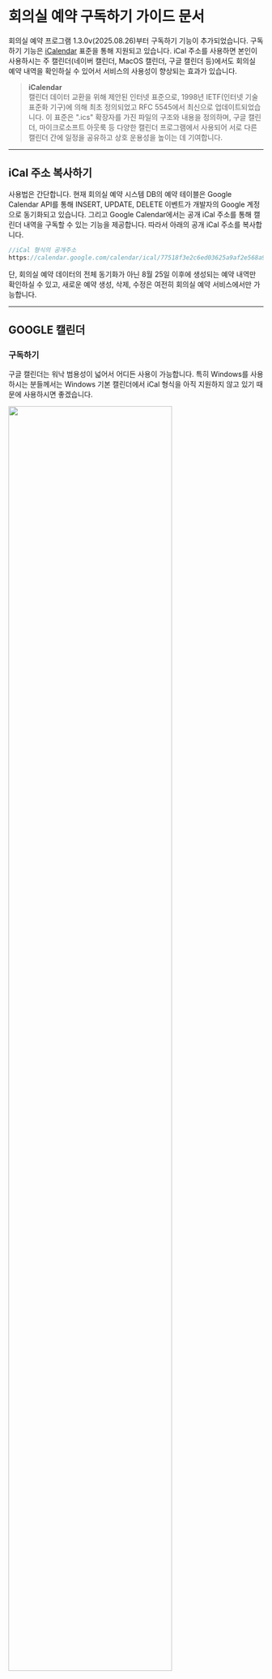 # 회의실 예약 구독하기 가이드 문서

회의실 예약 프로그램 1.3.0v(2025.08.26)부터 구독하기 기능이 추가되었습니다. 구독하기 기능은 [iCalendar](https://icalendar.org/RFC-Specifications/iCalendar-RFC-5545/) 표준을 통해 지원되고 있습니다. iCal 주소를 사용하면 본인이 사용하시는 주 캘린더(네이버 캘린더, MacOS 캘린더, 구글 캘린더 등)에서도 회의실 예약 내역을 확인하실 수 있어서 서비스의 사용성이 향상되는 효과가 있습니다.

> **iCalendar**      
> 캘린더 데이터 교환을 위해 제안된 인터넷 표준으로, 1998년 IETF(인터넷 기술 표준화 기구)에 의해 최초 정의되었고 RFC 5545에서 최신으로 업데이트되었습니다. 이 표준은 ".ics" 확장자를 가진 파일의 구조와 내용을 정의하며, 구글 캘린더, 마이크로소프트 아웃룩 등 다양한 캘린더 프로그램에서 사용되어 서로 다른 캘린더 간에 일정을 공유하고 상호 운용성을 높이는 데 기여합니다.

-----

## iCal 주소 복사하기 
사용법은 간단합니다. 현재 회의실 예약 시스템 DB의 예약 테이블은 Google Calendar API를 통해 INSERT, UPDATE, DELETE 이벤트가 개발자의 Google 계정으로 동기화되고 있습니다. 그리고 Google Calendar에서는 공개 iCal 주소를 통해 캘린더 내역을 구독할 수 있는 기능을 제공합니다. 따라서 아래의 공개 iCal 주소를 복사합니다.


```jsx
//iCal 형식의 공개주소
https://calendar.google.com/calendar/ical/77518f3e2c6ed03625a9af2e568a9933085c799eab415f30b8aae822f44d9e59%40group.calendar.google.com/public/basic.ics
```
단, 회의실 예약 데이터의 전체 동기화가 아닌 8월 25일 이후에 생성되는 예약 내역만 확인하실 수 있고, 새로운 예약 생성, 삭제, 수정은 여전히 회의실 예약 서비스에서만 가능합니다.

-----

## GOOGLE 캘린더

### 구독하기

구글 캘린더는 워낙 범용성이 넓어서 어디든 사용이 가능합니다. 특히 Windows를 사용하시는 분들께서는 Windows 기본 캘린더에서 iCal 형식을 아직 지원하지 않고 있기 때문에 사용하시면 좋겠습니다.

<img src="https://github.com/user-attachments/assets/2fd18a35-c7cb-4ad6-8d34-bfea35097605" alt="" width="80%">

캘린더 좌측 슬라이드바 - 다른 캘린더 오른쪽에서 + 버튼 - URL로 추가를 눌러줍니다.

<img src="https://github.com/user-attachments/assets/7b09afee-761e-4418-ad85-80c29426410e" alt="" width="80%">

공유된 iCal 형식의 주소를 입력하고 캘린더 추가 버튼을 눌러줍니다. 끝입니다.

<img src="https://github.com/user-attachments/assets/3640bf97-f87a-4576-a123-e5cd94f068c7" alt="" width="80%">

### 구독취소

추가한 캘린더에서 아래와 같이 X 버튼을 눌러줍니다.

<img src="https://github.com/user-attachments/assets/c6a15300-ce49-4f31-8b5a-7fe68debc8fd" alt="" width="80%">

아래에서 캘린더 삭제 버튼을 눌러줍니다.

<img src="https://github.com/user-attachments/assets/25440c8d-b49f-4f62-b162-f9e72e7ca715" alt="" width="80%">

-----

## APPLE 캘린더

### 구독하기

MacOS 사용자께서는 기본 캘린더에서 iCal 형식이 지원됩니다. 캘린더 앱을 열고 파일 - 새로운 캘린더 구독… 을 클릭합니다.

<img src="https://github.com/user-attachments/assets/a50622da-cc25-4a32-a589-d2e80d9e461c" alt="" width="80%">

공개된 iCal 주소를 입력합니다.

<img src="https://github.com/user-attachments/assets/0ed3eb8e-195e-4115-b20f-8e76934fd20f" alt="" width="80%">

아래에서 캘린더 이름과 알림 여부, 저장할 위치, 새로 고침 간격 등을 수정할 수 있습니다.

<img src="https://github.com/user-attachments/assets/daa124c6-d0e3-4858-8dac-5ff8295b90be" alt="" width="80%">

완료되면 구독 캘린더의 내역이 보이게 됩니다.

<img src="https://github.com/user-attachments/assets/504bb238-0130-4ada-ac84-6f8fb2e0c4a6" alt="" width="80%">

### 구독취소

취소도 매우 간단합니다. 구독한 캘린더 우클릭 - 구독 취소를 클릭합니다.

<img src="https://github.com/user-attachments/assets/ca822388-4598-42d7-a7f5-9dcbda67c5f1" alt="" width="80%">

구독 취소를 입력해줍니다. 끝입니다.

<img src="https://github.com/user-attachments/assets/3dd5650f-b426-486d-901e-a36bed75c177" alt="" width="80%">

-----

## NAVER 캘린더

### 구독하기

네이버 캘린더 화면으로 이동합니다. 좌측 사이드바 아래쪽의 구독 캘린더 - 오른쪽 + 버튼 - URL로 구독하기를 클릭합니다.

<img src="https://github.com/user-attachments/assets/e895fe72-d566-45b5-8359-c7a7fe10f66a" alt="" width="80%">


공개된 iCal 형식의 주소를 입력하고, 캘린더명과 색상을 변경할 수 있습니다. 저장을 클릭합니다.

<img src="https://github.com/user-attachments/assets/47bf73c2-f177-4599-8512-ec857b25d72d" alt="" width="80%">


아래와 같이 구독 캘린더의 내역이 보이게 됩니다.

<img src="https://github.com/user-attachments/assets/136b91a7-2710-41f5-80f4-d0a7cbc421a8" alt="" width="80%">


### 구독취소

구독 취소는 같은 메뉴에서 우측 톱니바퀴 모양 - 캘린더 설정을 클릭합니다.

<img src="https://github.com/user-attachments/assets/9a655f86-5b5b-4939-bc72-80d975c695a3" alt="" width="80%">


그러면 메인화면에 캘린더 목록이 나오는데요. 구독한 캘린더에가서 구독해지라고 적혀있는 부분을 클릭합니다.

<img src="https://github.com/user-attachments/assets/527ed744-e27b-44a2-b5ad-326bf0c7dc5b" alt="" width="80%">

그러면 중앙 상단에 아래와 같은 팝업이 뜨고 확인을 클릭하면 끝입니다.

<img src="https://github.com/user-attachments/assets/1f07284f-16d1-4a66-b906-74c2c226a293" alt="" width="80%">

